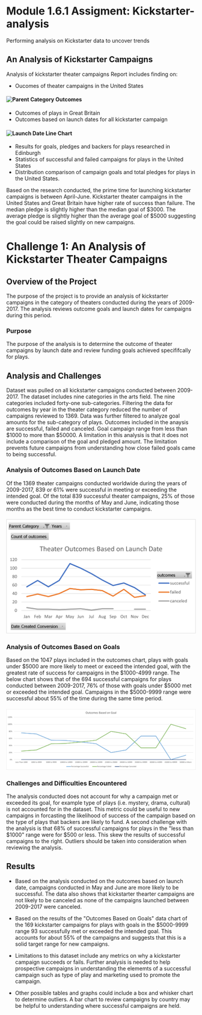 # Module 1.6.1 Assigment: Kickstarter-analysis
Performing analysis on Kickstarter data to uncover trends
## An Analysis of Kickstarter Campaigns 
Analysis of kickstarter theater campaigns
Report includes finding on:
* Oucomes of theater campaigns in the United States
 
#### ![Parent Category Outcomes](https://user-images.githubusercontent.com/99496240/156863624-dcef9f6a-cbfe-459c-a4d5-96865a1471b0.png)
* Outcomes of plays in Great Britain 
* Outcomes based on launch dates for all kickstarter campaign

#### ![Launch Date Line Chart](https://user-images.githubusercontent.com/99496240/156863640-c1b4388a-4259-480b-aefa-ad64de4726ce.png)
* Results for goals, pledges and backers for plays researched in Edinburgh
* Statistics of successful and failed campaigns for plays in the United States 
* Distribution comparison of campaign goals and total pledges for plays in the United States. 

Based on the research conducted, the prime time for launching kickstarter campaigns is between April-June. Kickstarter theater campaigns in the United States and Great Britain have higher rate of success than failure. The median pledge is slightly higher than the median goal of $3000. The average pledge is slightly higher than the average goal of $5000 suggesting the goal could be raised slightly on new campaigns.


# Challenge 1: An Analysis of Kickstarter Theater Campaigns

## Overview of the Project
The purpose of the project is to provide an analysis of kickstarter campaigns in the category of theaters conducted during the years of 2009-2017. The analysis reviews outcome goals and launch dates for campaigns during this period.

### Purpose
The purpose of the analysis is to determine the outcome of theater campaigns by launch date and review funding goals achieved specififcally for plays.  

## Analysis and Challenges
Dataset was pulled on all kickstarter campaigns conducted between 2009-2017. The dataset includes nine categories in the arts field. The nine categories included forty-one sub-categories. Filtering the data for outcomes by year in the theater category reduced the number of campaigns reviewed to 1369. Data was further filtered to analyze goal amounts for the sub-category of plays. Outcomes included in the anaysis are successful, failed and canceled. Goal campaign range from less than $1000 to more than $50000. A limitation in this analysis is that it does not include a comparison of the goal and pledged amount. The limitation prevents future campaigns from understanding how close failed goals came to being successful.  

### Analysis of Outcomes Based on Launch Date
Of the 1369 theater campaigns conducted worldwide during the years of 2009-2017, 839 or 61% were successful in meeting or exceeding the intended goal. Of the total 839 successful theater campaigns, 25% of those were conducted during the months of May and June, indicating those months as the best time to conduct kickstarter campaigns. 

#### ![Theater_Outcomes_vs_Launch](https://github.com/KathleenYager/kickstarter-analysis/blob/main/Resources/Theater_Outcomes_vs_Launch.png)

### Analysis of Outcomes Based on Goals
Based on the 1047 plays included in the outcomes chart, plays with goals under $5000 are more likely to meet or exceed the intended goal, with the greatest rate of success for campaigns in the $1000-4999 range. The below chart shows that of the 694 successful campaigns for plays conducted between 2009-2017, 76% of those with goals under $5000 met or exceeded the intended goal. Campaigns in the $5000-9999 range were successful about 55% of the time during the same time period.

#### ![Outcomes_vs_Goals](https://github.com/KathleenYager/kickstarter-analysis/blob/main/Resources/Outcomes_vs_Goals.png)

### Challenges and Difficulties Encountered
The analysis conducted does not account for why a campaign met or exceeded its goal, for example type of plays (i.e. mystery, drama, cultural) is not accounted for in the dataset. This metric could be useful to new campaigns in forcasting the likelihood of success of the campaign based on the type of plays that backers are likely to fund. A second challenge with the analysis is that 68% of successful campaigns for plays in the "less than $1000" range were for $500 or less. This skew the results of successful campaigns to the right. Outliers should be taken into consideration when reviewing the analysis. 

## Results
- Based on the analysis conducted on the outcomes based on launch date, campaigns conducted in May and June are more likely to be successful. The data also shows that kickstarter thearter campaigns are not likely to be canceled as none of the campaigns launched between 2009-2017 were canceled. 
 
- Based on the results of the "Outcomes Based on Goals" data chart of the 169 kickstarter campaigns for plays with goals in the $5000-9999 range 93 successfully met or exceeded the intended goal. This accounts for about 55% of the campaigns and suggests that this is a solid target range for new campaigns. 

- Limitations to this dataset include any metrics on why a kickstarter campaign succeeds or fails. Further analysis is needed to help prospective campaigns in understanding the elememts of a successful campaign such as type of play and marketing used to promote the campaign. 

- Other possible tables and graphs could include a box and whisker chart to determine outliers. A bar chart to review campaigns by country may be helpful to understanding where successful campaigns are held.  
